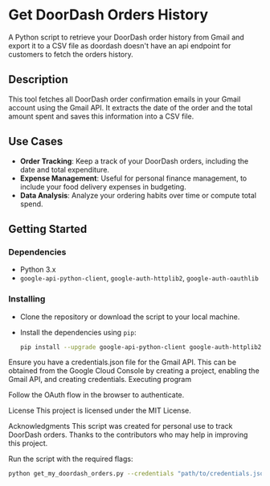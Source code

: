 # Get DoorDash Orders History 

A Python script to retrieve your DoorDash order history from Gmail and export it to a CSV file as doordash doesn't have an api endpoint for customers to fetch the orders history. 

## Description

This tool fetches all DoorDash order confirmation emails in your Gmail account using the Gmail API. It extracts the date of the order and the total amount spent and saves this information into a CSV file.

## Use Cases

- **Order Tracking**: Keep a track of your DoorDash orders, including the date and total expenditure.
- **Expense Management**: Useful for personal finance management, to include your food delivery expenses in budgeting.
- **Data Analysis**: Analyze your ordering habits over time or compute total spend.

## Getting Started

### Dependencies

- Python 3.x
- `google-api-python-client`, `google-auth-httplib2`, `google-auth-oauthlib`

### Installing

- Clone the repository or download the script to your local machine.
- Install the dependencies using `pip`:

  ```sh
  pip install --upgrade google-api-python-client google-auth-httplib2 google-auth-oauthlib

Ensure you have a credentials.json file for the Gmail API. This can be obtained from the Google Cloud Console by creating a project, enabling the Gmail API, and creating credentials.
Executing program

Follow the OAuth flow in the browser to authenticate.



License
This project is licensed under the MIT License.

Acknowledgments
This script was created for personal use to track DoorDash orders.
Thanks to the contributors who may help in improving this project.

Run the script with the required flags:
```sh
python get_my_doordash_orders.py --credentials "path/to/credentials.json" --output "path/to/output.csv"


